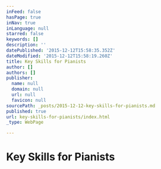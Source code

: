 ```yaml
---
inFeed: false
hasPage: true
inNav: true
inLanguage: null
starred: false
keywords: []
description: ''
datePublished: '2015-12-12T15:58:35.352Z'
dateModified: '2015-12-12T15:58:19.260Z'
title: Key Skills for Pianists
author: []
authors: []
publisher:
  name: null
  domain: null
  url: null
  favicon: null
sourcePath: _posts/2015-12-12-key-skills-for-pianists.md
published: true
url: key-skills-for-pianists/index.html
_type: WebPage

---
```

# Key Skills for Pianists